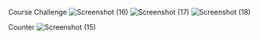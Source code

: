 Course Challenge
![Screenshot (16)](https://github.com/Jana-Khaled/Mini-Websites/assets/162918458/4b1b8855-7bd8-44c0-bfc6-8fafd4534209)
![Screenshot (17)](https://github.com/Jana-Khaled/Mini-Websites/assets/162918458/097675da-a286-4a77-b252-3a03adfcf6fd)
![Screenshot (18)](https://github.com/Jana-Khaled/Mini-Websites/assets/162918458/a3b46fa3-6145-4646-80e9-b75a33859f49)

Counter
![Screenshot (15)](https://github.com/Jana-Khaled/Mini-Websites/assets/162918458/4e102bea-b752-4786-a8c2-2fe89c06da73)

